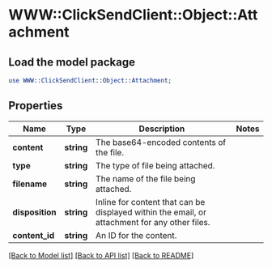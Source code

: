 # WWW::ClickSendClient::Object::Attachment

## Load the model package
```perl
use WWW::ClickSendClient::Object::Attachment;
```

## Properties
Name | Type | Description | Notes
------------ | ------------- | ------------- | -------------
**content** | **string** | The base64-encoded contents of the file. | 
**type** | **string** | The type of file being attached. | 
**filename** | **string** | The name of the file being attached. | 
**disposition** | **string** | Inline for content that can be displayed within the email, or attachment for any other files. | 
**content_id** | **string** | An ID for the content. | 

[[Back to Model list]](../README.md#documentation-for-models) [[Back to API list]](../README.md#documentation-for-api-endpoints) [[Back to README]](../README.md)



